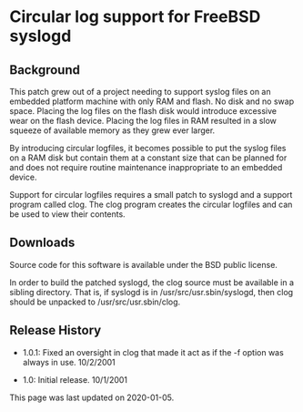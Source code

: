 # Circular log support for FreeBSD syslogd

## Background

This patch grew out of a project needing to support syslog files on 
an embedded platform machine with only RAM and flash.  No disk and no 
swap space.  Placing the log files on the flash disk would introduce 
excessive wear on the flash device.  Placing the log files in RAM 
resulted in a slow squeeze of available memory as they grew ever larger.

By introducing circular logfiles, it becomes possible to put the syslog files
on a RAM disk but contain them at a constant size that can be planned for
and does not require routine maintenance inappropriate to an embedded device.

Support for circular logfiles requires a small patch to syslogd and a support
program called clog.  The clog program creates the circular logfiles and can 
be used to view their contents.

## Downloads

Source code for this software is available under the BSD public license.

In order to build the patched syslogd, the clog source must be available in
a sibling directory.  That is, if syslogd is in /usr/src/usr.sbin/syslogd,
then clog should be unpacked to /usr/src/usr.sbin/clog.  

## Release History

* 1.0.1: Fixed an oversight in clog that made it act as if the -f 
option was always in use. 10/2/2001

* 1.0: Initial release. 10/1/2001

This page was last updated on 2020-01-05.

